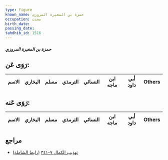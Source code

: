 ```yaml
---
type: figure
known_name: حمزة بن المغيرة المروزي
occupation: محدث
birth_date:
passing_date:
tahdhib_id: 1516
---
```

##### حمزة بن المغيرة المروزي

## رَوَى عَن:
| الاسم | البخاري | مسلم | الترمذي | النسائي | ابن ماجه | أبي داود | Others |
| ----- | ------- | ---- | ------- | ------- | -------- | -------- | ------ |
## رَوَى عَنه:
| الاسم | البخاري | مسلم | الترمذي | النسائي | ابن ماجه | أبي داود | Others |
| ----- | ------- | ---- | ------- | ------- | -------- | -------- | ------ |
## مراجع
- [تهذيب الكمال ٧-٣٤١](obsidian://open?vault=Tahdhib-al-Kamal&file=Figures/١٥١٦-حمزة%20بن%20المغيرة%20المروزي) ([رابط الشاملة](https://shamela.ws/book/3722/3563))